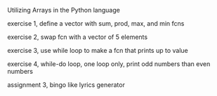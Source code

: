 Utilizing Arrays in the Python language

exercise 1, define a vector with sum, prod, max, and min fcns

exercise 2, swap fcn with a vector of 5 elements

exercise 3, use while loop to make a fcn that prints up to value

exercise 4, while-do loop, one loop only, print odd numbers than even numbers

assignment 3, bingo like lyrics generator
